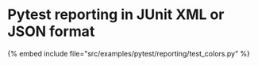 # Pytest reporting in JUnit XML or JSON format

{% embed include file="src/examples/pytest/reporting/test_colors.py" %}
